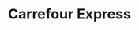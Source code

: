 ---
title: "Carrefour Express"
url: /ciudad-autonoma-de-buenos-aires/carrefour-express-avenida-cordoba-2/
shop: Lebensmittel
---